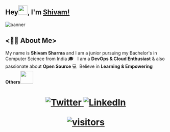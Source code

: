
 ## Hey<img src="https://github.com/TheDudeThatCode/TheDudeThatCode/blob/master/Assets/Hi.gif" width="29">,  I'm [Shivam!](https://bio.link/shivams) 
 
 ![banner](https://user-images.githubusercontent.com/91419219/183792271-09c7f565-96d6-49cd-a247-00b42c160a9a.jpg)

## <👨‍💻 About Me>
My name is **Shivam Sharma** and I am a junior pursuing my Bachelor's in Computer Science from India 🎓 &nbsp;&nbsp;I am a **DevOps & Cloud Enthusiast** & also passionate about **Open Source** 💻  &nbsp;Believe in **Learning & Empowering Others**<img src="https://media.giphy.com/media/LnQjpWaON8nhr21vNW/giphy.gif" width="40">
<h1 align = "center">
  <a href="https://twitter.com/shivamstwt1" target="_blank"><img alt="Twitter" title="Twitter" src="https://img.shields.io/badge/-Twitter-1DA1F2?style=for-the-badge&logo=twitter&logoColor=white"/>
</a> <a href="https://www.linkedin.com/in/meshivamsharma/" target="_blank"><img alt="LinkedIn" title="LinkedIn" src="https://img.shields.io/badge/LinkedIn-%230077B5.svg?&style=for-the-badge&logo=linkedin&logoColor=white"/>
 
![visitors](https://visitor-badge.laobi.icu/badge?page_id=shivam-sharma7.shivam-sharma7)
